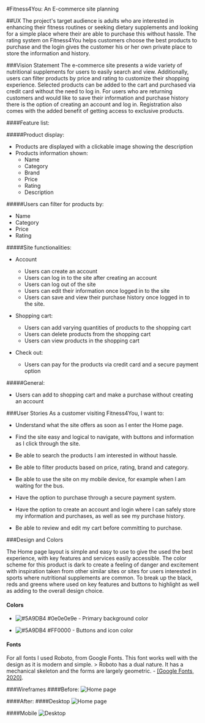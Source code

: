 #Fitness4You: An E-commerce site planning

##UX
The project's target audience is adults who are interested in enhancing their fitness routines or seeking dietary supplements and looking for a simple place where their are able to purchase this without hassle. The rating system on Fitness4You helps customers choose the best products to purchase and the login gives the customer his or her own private place to store the information and history.

###Vision Statement
The e-commerce site presents a wide variety of nutritional supplements for users to easily search and view. Additionally, users can filter products by price and rating to customize their shopping experience. Selected products can be added to the cart and purchased via credit card without the need to log in. For users who are returning customers and would like to save their information and purchase history there is the option of creating an account and log in. Registration also comes with the added benefit of getting access to exclusive products.

####Feature list:

#####Product display:
* Products are displayed with a clickable image showing the description
* Products information shown:
  * Name
  * Category
  * Brand
  * Price
  * Rating
  * Description

#####Users can filter for products by:
* Name
* Category
* Price
* Rating

#####Site functionalities:
* Account
  * Users can create an account
  * Users can log in to the site after creating an account
  * Users can log out of the site
  * Users can edit their information once logged in to the site
  * Users can save and view their purchase history once logged in to the site.
  
* Shopping cart:
  * Users can add varying quantities of products to the shopping cart
  * Users can delete products from the shopping cart
  * Users can view products in the shopping cart
  
* Check out:
  * Users can pay for the products via credit card and a secure payment option
  
#####General:
* Users can add to shopping cart and make a purchase without creating an account
  

###User Stories
As a customer visiting Fitness4You, I want to:
* Understand what the site offers as soon as I enter the Home page.

* Find the site easy and logical to navigate, with buttons and information as I click through the site.

* Be able to search the products I am interested in without hassle.

* Be able to filter products based on price, rating, brand and category.

* Be able to use the site on my mobile device, for example when I am waiting for the bus.

* Have the option to purchase through a secure payment system.

* Have the option to create an account and login where I can safely store my information and purchases, as well as see my purchase history.

* Be able to review and edit my cart before committing to purchase.

###Design and Colors

The Home page layout is simple and easy to use to give the used the best experience, with key features and services easily accessible. 
The color scheme for this product is dark to create a feeling of danger and excitement with inspiration taken from other similar sites or sites for users interested in sports where nutritional supplements are common. To break up the black, reds and greens where used on key features and buttons to highlight as well as adding to the overall design choice.

#### Colors

* ![#5A9DB4](https://placehold.it/15/0e0e0e9e/000000?text=+) #0e0e0e9e - Primary background color

* ![#5A9DB4](https://placehold.it/15/FF0000/000000?text=+) #FF0000 - Buttons and icon color

#### Fonts

For all fonts I used Roboto, from Google Fonts. This font works well with the design as it is modern and simple. > Roboto has a dual nature. It has a mechanical skeleton and the forms are largely geometric. - [[Google Fonts, 2020]](https://fonts.google.com/specimen/Roboto).


###Wireframes
####Before:
![Home page](https://github.com/ArloysMacias/fitness4you/blob/master/wireframes/desktop.png)

####After:
####Desktop
![Home page](https://github.com/ArloysMacias/fitness4you/blob/master/wireframes/desktop.png)

####Mobile
![Desktop](https://github.com/ArloysMacias/fitness4you/blob/master/wireframes/desktop.png)


